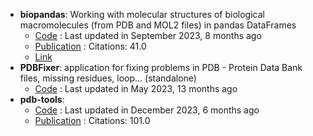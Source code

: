 - **biopandas**: Working with molecular structures of biological macromolecules (from PDB and MOL2 files) in pandas DataFrames
	- [Code](https://github.com/BioPandas/biopandas) : Last updated in September 2023, 8 months ago
	- [Publication](http://dx.doi.org/10.21105/joss.00279) : Citations: 41.0
	- [Link](https://biopandas.github.io/biopandas/)
- **PDBFixer**: application for fixing problems in PDB - Protein Data Bank files, missing residues, loop... (standalone)
	- [Code](https://github.com/openmm/pdbfixer) : Last updated in May 2023, 13 months ago
- **pdb-tools**: 
	- [Code](https://github.com/haddocking/pdb-tools) : Last updated in December 2023, 6 months ago
	- [Publication](https://doi.org/10.12688/f1000research.17456.1) : Citations: 101.0

